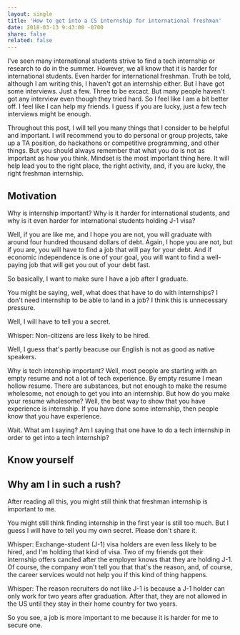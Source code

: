 ```yaml
---
layout: single
title: 'How to get into a CS internship for international freshman'
date: 2018-03-13 9:43:00 -0700
share: false
related: false
---
```


I've seen many international students strive to find a tech internship or research to do in the summer. However, we all know that it is harder for international students. Even harder for international freshman. Truth be told, although I am writing this, I haven't got an internship either. But I have got some interviews. Just a few. Three to be excact. But many people haven't got any interview even though they tried hard. So I feel like I am a bit better off. I feel like I can help my friends. I guess if you are lucky, just a few tech interviews might be enough.

Throughout this post, I will tell you many things that I consider to be helpful and important. I will recommend you to do personal or group projects, take up a TA position, do hackathons or competitive programming, and other things. But you should always remember that what you do is not as important as how you think. Mindset is the most important thing here. It will help lead you to the right place, the right activity, and, if you are lucky, the right freshman internship.

## Motivation

Why is internship important? Why is it harder for international students, and why is it even harder for international students holding J-1 visa?

Well, if you are like me, and I hope you are not, you will graduate with around four hundred thousand dollars of debt. Again, I hope you are not, but if you are, you will have to find a job that will pay for your debt. And if economic independence is one of your goal, you will want to find a well-paying job that will get you out of your debt fast.

So basically, I want to make sure I have a job after I graduate.

You might be saying, well, what does that have to do with internships? I don't need internship to be able to land in a job? I think this is unnecessary pressure.

Well, I will have to tell you a secret. 

Whisper: Non-citizens are less likely to be hired.

Well, I guess that's partly beacuse our English is not as good as native speakers.

Why is tech intenship important? Well, most people are starting with an empty resume and not a lot of tech experience. By empty resume I mean hollow resume. There are substances, but not enough to make the resume wholesome, not enough to get you into an internship. But how do you make your resume wholesome? Well, the best way to show that you have experience is internship. If you have done some internship, then people know that you have experience.

Wait. What am I saying? Am I saying that one have to do a tech internship in order to get into a tech internship?

## Know yourself

## Why am I in such a rush?

After reading all this, you might still think that freshman internship is important to me.

You might still think finding internship in the first year is still too much. But I guess I will have to tell you my own secret. Please don't share it.

Whisper: Exchange-student (J-1) visa holders are even less likely to be hired, and I'm holding that kind of visa. Two of my friends got their internship offers cancled after the employer knows that they are holding J-1. Of course, the company won't tell you that that's the reason, and, of course, the career services would not help you if this kind of thing happens.

Whisper: The reason recruiters do not like J-1 is because a J-1 holder can only work for two years after graduation. After that, they are not allowed in the US until they stay in their home country for two years.

So you see, a job is more important to me because it is harder for me to secure one.



